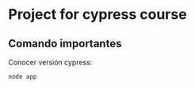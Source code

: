 # Project for cypress course

## Comando importantes
Conocer versión cypress:

```sh
node app
```



